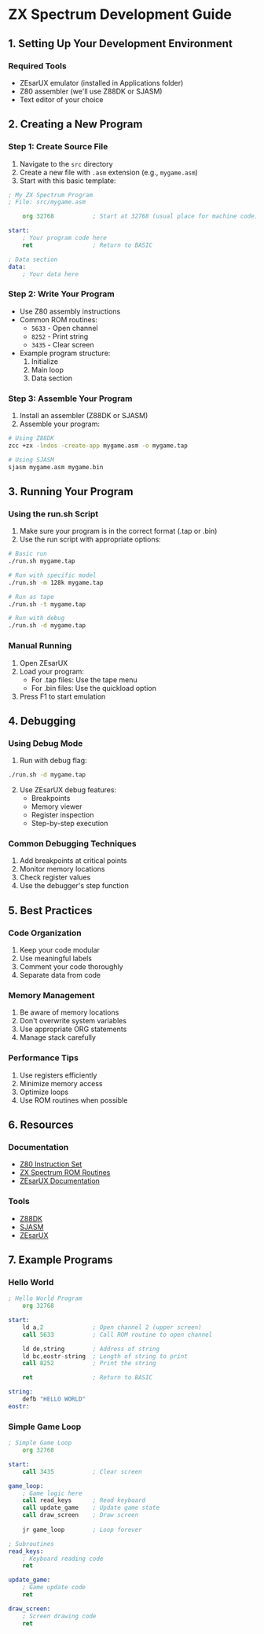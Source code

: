 # ZX Spectrum Development Guide

## 1. Setting Up Your Development Environment

### Required Tools
- ZEsarUX emulator (installed in Applications folder)
- Z80 assembler (we'll use Z88DK or SJASM)
- Text editor of your choice

## 2. Creating a New Program

### Step 1: Create Source File
1. Navigate to the `src` directory
2. Create a new file with `.asm` extension (e.g., `mygame.asm`)
3. Start with this basic template:

```asm
; My ZX Spectrum Program
; File: src/mygame.asm

    org 32768           ; Start at 32768 (usual place for machine code)

start:
    ; Your program code here
    ret                 ; Return to BASIC

; Data section
data:
    ; Your data here
```

### Step 2: Write Your Program
- Use Z80 assembly instructions
- Common ROM routines:
  - `5633` - Open channel
  - `8252` - Print string
  - `3435` - Clear screen
- Example program structure:
  1. Initialize
  2. Main loop
  3. Data section

### Step 3: Assemble Your Program
1. Install an assembler (Z88DK or SJASM)
2. Assemble your program:
```bash
# Using Z88DK
zcc +zx -lndos -create-app mygame.asm -o mygame.tap

# Using SJASM
sjasm mygame.asm mygame.bin
```

## 3. Running Your Program

### Using the run.sh Script
1. Make sure your program is in the correct format (.tap or .bin)
2. Use the run script with appropriate options:

```bash
# Basic run
./run.sh mygame.tap

# Run with specific model
./run.sh -m 128k mygame.tap

# Run as tape
./run.sh -t mygame.tap

# Run with debug
./run.sh -d mygame.tap
```

### Manual Running
1. Open ZEsarUX
2. Load your program:
   - For .tap files: Use the tape menu
   - For .bin files: Use the quickload option
3. Press F1 to start emulation

## 4. Debugging

### Using Debug Mode
1. Run with debug flag:
```bash
./run.sh -d mygame.tap
```
2. Use ZEsarUX debug features:
   - Breakpoints
   - Memory viewer
   - Register inspection
   - Step-by-step execution

### Common Debugging Techniques
1. Add breakpoints at critical points
2. Monitor memory locations
3. Check register values
4. Use the debugger's step function

## 5. Best Practices

### Code Organization
1. Keep your code modular
2. Use meaningful labels
3. Comment your code thoroughly
4. Separate data from code

### Memory Management
1. Be aware of memory locations
2. Don't overwrite system variables
3. Use appropriate ORG statements
4. Manage stack carefully

### Performance Tips
1. Use registers efficiently
2. Minimize memory access
3. Optimize loops
4. Use ROM routines when possible

## 6. Resources

### Documentation
- [Z80 Instruction Set](https://worldofspectrum.org/faq/reference/z80reference.htm)
- [ZX Spectrum ROM Routines](https://worldofspectrum.org/ZXBasicManual/zxmanchap24.html)
- [ZEsarUX Documentation](https://github.com/chernandezba/zesarux/wiki)

### Tools
- [Z88DK](https://github.com/z88dk/z88dk)
- [SJASM](https://github.com/Konamiman/Sjasm)
- [ZEsarUX](https://github.com/chernandezba/zesarux)

## 7. Example Programs

### Hello World
```asm
; Hello World Program
    org 32768

start:
    ld a,2              ; Open channel 2 (upper screen)
    call 5633           ; Call ROM routine to open channel

    ld de,string        ; Address of string
    ld bc,eostr-string  ; Length of string to print
    call 8252           ; Print the string

    ret                 ; Return to BASIC

string:
    defb "HELLO WORLD"
eostr:
```

### Simple Game Loop
```asm
; Simple Game Loop
    org 32768

start:
    call 3435           ; Clear screen

game_loop:
    ; Game logic here
    call read_keys      ; Read keyboard
    call update_game    ; Update game state
    call draw_screen    ; Draw screen
    
    jr game_loop        ; Loop forever

; Subroutines
read_keys:
    ; Keyboard reading code
    ret

update_game:
    ; Game update code
    ret

draw_screen:
    ; Screen drawing code
    ret
``` 